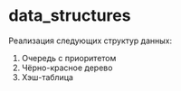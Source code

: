 # data_structures
Реализация следующих структур данных:
1) Очередь с приоритетом
2) Чёрно-красное дерево
3) Хэш-таблица
